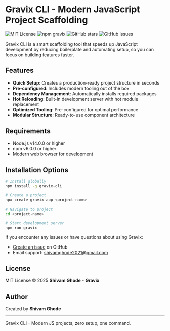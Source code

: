 # Gravix CLI - Modern JavaScript Project Scaffolding

![MIT License](https://img.shields.io/badge/License-MIT-blue.svg)
![npm gravix](https://img.shields.io/npm/v/gravix-cli)
![GitHub stars](https://img.shields.io/github/stars/shivamghode09/main)
![GitHub issues](https://img.shields.io/github/issues/shivamghode09/main)

Gravix CLI is a smart scaffolding tool that speeds up JavaScript development by reducing boilerplate and automating setup, so you can focus on building features faster.

## Features

- **Quick Setup**: Creates a production-ready project structure in seconds
- **Pre-configured**: Includes modern tooling out of the box
- **Dependency Management**: Automatically installs required packages
- **Hot Reloading**: Built-in development server with hot module replacement
- **Optimized Tooling**: Pre-configured for optimal performance
- **Modular Structure**: Ready-to-use component architecture

## Requirements

- Node.js v14.0.0 or higher
- npm v6.0.0 or higher
- Modern web browser for development

## Installation Options

```bash
# Install globally
npm install -g gravix-cli

# Create a project
npx create-gravix-app <project-name>

# Navigate to project
cd <project-name>

# Start development server
npm run gravix
```

If you encounter any issues or have questions about using Gravix:

- [Create an issue](https://github.com/shivamghode09/main/issues) on GitHub
- Email support: shivamghode2021@gmail.com

## License

MIT License © 2025 **Shivam Ghode** - **Gravix**

## Author

Created by **Shivam Ghode**

---

Gravix CLI - Modern JS projects, zero setup, one command.
